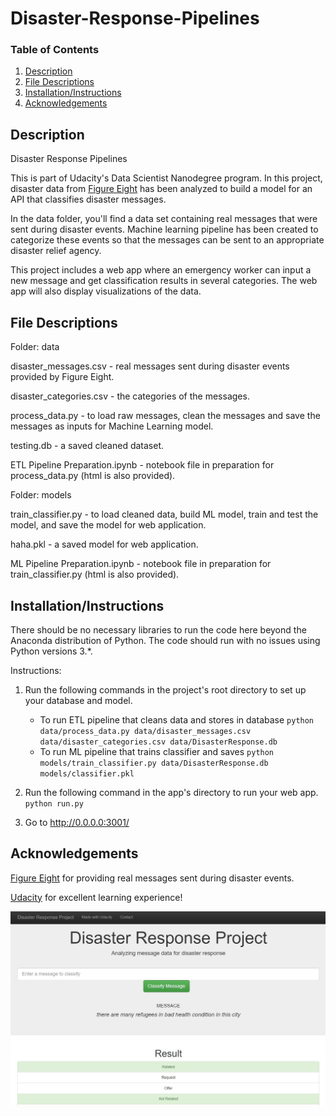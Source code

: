 # Disaster-Response-Pipelines

### Table of Contents

1. [Description](#Description)
2. [File Descriptions](#files)
3. [Installation/Instructions](#installation)
4. [Acknowledgements](#Acknowledgements)

## Description
Disaster Response Pipelines

This is part of Udacity's Data Scientist Nanodegree program. In this project, disaster data from [Figure Eight](https://www.figure-eight.com/) has been analyzed to build a model for an API that classifies disaster messages.

In the data folder, you'll find a data set containing real messages that were sent during disaster events. Machine learning pipeline has been created to categorize these events so that the messages can be sent to an appropriate disaster relief agency.

This project includes a web app where an emergency worker can input a new message and get classification results in several categories. The web app will also display visualizations of the data.

## File Descriptions <a name="files"></a>

Folder: data

disaster_messages.csv - real messages sent during disaster events provided by Figure Eight.

disaster_categories.csv - the categories of the messages.

process_data.py - to load raw messages, clean the messages and save the messages as inputs for Machine Learning model.

testing.db - a saved cleaned dataset.

ETL Pipeline Preparation.ipynb - notebook file in preparation for process_data.py (html is also provided).



Folder: models

train_classifier.py - to load cleaned data, build ML model, train and test the model, and save the model for web application.

haha.pkl - a saved model for web application.

ML Pipeline Preparation.ipynb - notebook file in preparation for train_classifier.py (html is also provided).

## Installation/Instructions <a name="installation"></a>

There should be no necessary libraries to run the code here beyond the Anaconda distribution of Python.  The code should run with no issues using Python versions 3.*.

Instructions:
1. Run the following commands in the project's root directory to set up your database and model.

    - To run ETL pipeline that cleans data and stores in database
        `python data/process_data.py data/disaster_messages.csv data/disaster_categories.csv data/DisasterResponse.db`
    - To run ML pipeline that trains classifier and saves
        `python models/train_classifier.py data/DisasterResponse.db models/classifier.pkl`

2. Run the following command in the app's directory to run your web app.
    `python run.py`

3. Go to http://0.0.0.0:3001/

## Acknowledgements<a name="Acknowledgements"></a>

[Figure Eight](https://www.figure-eight.com/) for providing real messages sent during disaster events.

[Udacity](https://www.udacity.com/) for excellent learning experience!

![Web Deployment](/snapshot.jpg?raw=true "Optional Title")

